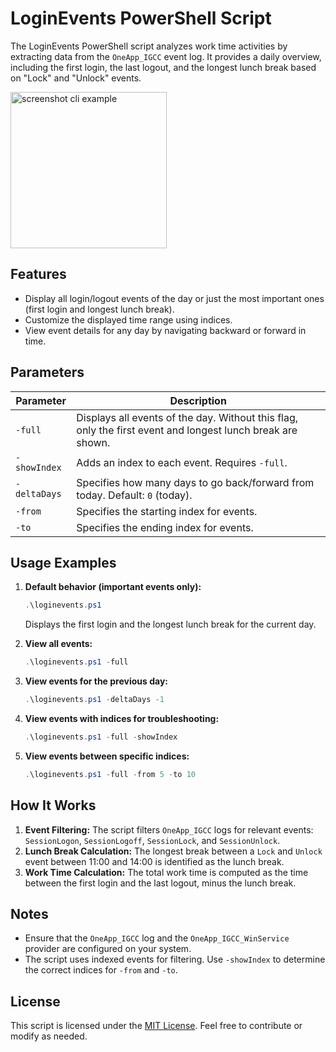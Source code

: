 # LoginEvents PowerShell Script

The LoginEvents PowerShell script analyzes work time activities by extracting data from the `OneApp_IGCC` event log. It provides a daily overview, including the first login, the last logout, and the longest lunch break based on "Lock" and "Unlock" events.

<img src="https://github.com/user-attachments/assets/6debf8ed-531a-4b16-be17-dfa4f683f108" alt="screenshot cli example" height="250px" />

## Features

- Display all login/logout events of the day or just the most important ones (first login and longest lunch break).
- Customize the displayed time range using indices.
- View event details for any day by navigating backward or forward in time.

## Parameters

| Parameter    | Description                                                                                                |
| ------------ | ---------------------------------------------------------------------------------------------------------- |
| `-full`      | Displays all events of the day. Without this flag, only the first event and longest lunch break are shown. |
| `-showIndex` | Adds an index to each event. Requires `-full`.                                                             |
| `-deltaDays` | Specifies how many days to go back/forward from today. Default: `0` (today).                               |
| `-from`      | Specifies the starting index for events.                                                                   |
| `-to`        | Specifies the ending index for events.                                                                     |

## Usage Examples

1. **Default behavior (important events only):**

   ```powershell
   .\loginevents.ps1
   ```

   Displays the first login and the longest lunch break for the current day.

2. **View all events:**

   ```powershell
   .\loginevents.ps1 -full
   ```

3. **View events for the previous day:**

   ```powershell
   .\loginevents.ps1 -deltaDays -1
   ```

4. **View events with indices for troubleshooting:**

   ```powershell
   .\loginevents.ps1 -full -showIndex
   ```

5. **View events between specific indices:**

   ```powershell
   .\loginevents.ps1 -full -from 5 -to 10
   ```

## How It Works

1. **Event Filtering:** The script filters `OneApp_IGCC` logs for relevant events: `SessionLogon`, `SessionLogoff`, `SessionLock`, and `SessionUnlock`.
2. **Lunch Break Calculation:** The longest break between a `Lock` and `Unlock` event between 11:00 and 14:00 is identified as the lunch break.
3. **Work Time Calculation:** The total work time is computed as the time between the first login and the last logout, minus the lunch break.

## Notes

- Ensure that the `OneApp_IGCC` log and the `OneApp_IGCC_WinService` provider are configured on your system.
- The script uses indexed events for filtering. Use `-showIndex` to determine the correct indices for `-from` and `-to`.

## License

This script is licensed under the [MIT License](https://opensource.org/licenses/MIT). Feel free to contribute or modify as needed.

